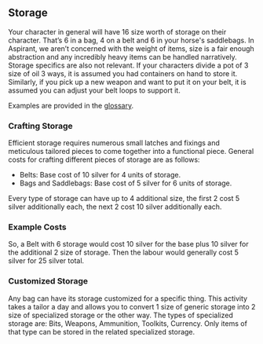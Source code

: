 ## Storage
Your character in general will have 16 size worth of storage on their character. That’s 6 in a bag, 4 on a belt and 6 in your horse's saddlebags. In Aspirant, we aren’t concerned with the weight of items, size is a fair enough abstraction and any incredibly heavy items can be handled narratively. Storage specifics are also not relevant. If your characters divide a pot of 3 size of oil 3 ways, it is assumed you had containers on hand to store it. Similarly, if you pick up a new weapon and want to put it on your belt, it is assumed you can adjust your belt loops to support it.

Examples are provided in the [glossary](https://docs.google.com/document/d/1Pjotbn26OeQPVqfVwTOxSper5irKWGEU5Zs8rtsO9zI/edit#heading=h.u6i3v65vc124).

### Crafting Storage
Efficient storage requires numerous small latches and fixings and meticulous tailored pieces to come together into a functional piece. General costs for crafting different pieces of storage are as follows:
* Belts: Base cost of 10 silver for 4 units of storage.
* Bags and Saddlebags: Base cost of 5 silver for 6 units of storage.

Every type of storage can have up to 4 additional size, the first 2 cost 5 silver additionally each, the next 2 cost 10 silver additionally each. 

### Example Costs
So, a Belt with 6 storage would cost 10 silver for the base plus 10 silver for the additional 2 size of storage. Then the labour would generally cost 5 silver for 25 silver total.

### Customized Storage
Any bag can have its storage customized for a specific thing. This activity takes a tailor a day and allows you to convert 1 size of generic storage into 2 size of specialized storage or the other way. The types of specialized storage are: Bits, Weapons, Ammunition, Toolkits, Currency. Only items of that type can be stored in the related specialized storage.
